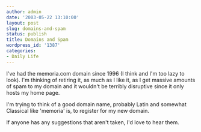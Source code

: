 ```yaml
---
author: admin
date: '2003-05-22 13:10:00'
layout: post
slug: domains-and-spam
status: publish
title: Domains and Spam
wordpress_id: '1387'
categories:
- Daily Life
---
```

I&apos;ve had the memoria.com domain since 1996 (I think and I&apos;m too lazy to look). I&apos;m thinking of retiring it, as much as I like it, as  I get massive amounts of spam to my domain and it wouldn&apos;t be terribly disruptive since it only hosts my home page.

I&apos;m trying to think of a good domain name, probably Latin and somewhat Classical like &apos;memoria&apos; is, to register for my new domain.

If anyone has any suggestions that aren&apos;t taken, I&apos;d love to hear them.
